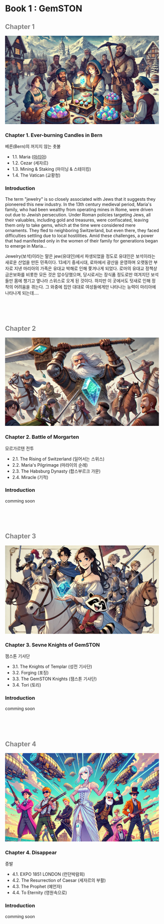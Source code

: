 # Book 1 : GemSTON


## <span style="color:grey">Chapter 1</span>
![alt text](images/image.png)

### Chapter 1. Ever-burning Candles in Bern <br>
베른(Bern)의 꺼지지 않는 촛불 <br>
* 1.1. Maria ([마리아](/01_gemston/01_(KR)maria.md))
* 1.2. Cezar (세자르)
* 1.3. Mining & Staking (마이닝 & 스테이킹)
* 1.4. The Vatican (교황청)

### Introduction
The term "jewelry" is so closely associated with Jews that it suggests they pioneered this new industry. In the 13th century medieval period, Maria's family, who had been wealthy from operating mines in Rome, were driven out due to Jewish persecution. Under Roman policies targeting Jews, all their valuables, including gold and treasures, were confiscated, leaving them only to take gems, which at the time were considered mere ornaments. They fled to neighboring Switzerland, but even there, they faced difficulties settling due to local hostilities. Amid these challenges, a power that had manifested only in the women of their family for generations began to emerge in Maria...


Jewelry(보석)이라는 말은 jew(유대인)에서 파생되었을 정도로 유대인은 보석이라는 새로운 산업을 만든 민족이다. 13세기 중세시대, 로마에서 광산을 운영하며 오랫동안 부자로 지낸 마리아의 가족은 유대교 박해로 인해 쫓겨나게 되었다. 로마의 유대교 정책상 금은보화를 비롯한 모든 것은 압수당했으며, 당시로서는 장식품 정도로만 여겨지던 보석들만 몸에 챙기고 옆나라 스위스로 오게 된 것이다. 하지만 이 곳에서도 텃새로 인해 정착의 어려움을 겪는다. 그 와중에 집안 대대로 여성들에게만 나타나는 능력이 마리아에 나타나게 되는데....

<br><br><br>

## <span style="color:grey">Chapter 2<span>

![alt text](images/image-1.png)

### Chapter 2. Battle of Morgarten <br>
모르가르텐 전투 <br>
* 2.1. The Rising of Switzerland (일어서는 스위스)
* 2.2. Maria's Pilgrimage (마라이의 순례)
* 2.3. The Habsburg Dynasty (합스부르크 가문)
* 2.4. Miracle (기적)

### Introduction
comming soon

<br><br><br>

## <span style="color:grey">Chapter 3<span>

![alt text](images/image-4.png)

### Chapter 3. Sevne Knights of GemSTON <br>
잼스톤 기사단

* 3.1. The Knights of Templar (성전 기사단)
* 3.2. Forging (포징)
* 3.3. The GemSTON Knights (잼스톤 기사단)
* 3.4. Tori (토리)

### Introduction
comming soon


<br><br><br>

## <span style="color:grey">Chapter 4<span>

![alt text](images/image-3.png)

### Chapter 4. Disappear <br>
증발
* 4.1. EXPO 1851 LONDON (런던박람회)
* 4.2. The Resurrection of Caesar (세자르의 부활)
* 4.3. The Prophet (예언자)
* 4.4. To Eternity (영원속으로)

### Introduction
comming soon

